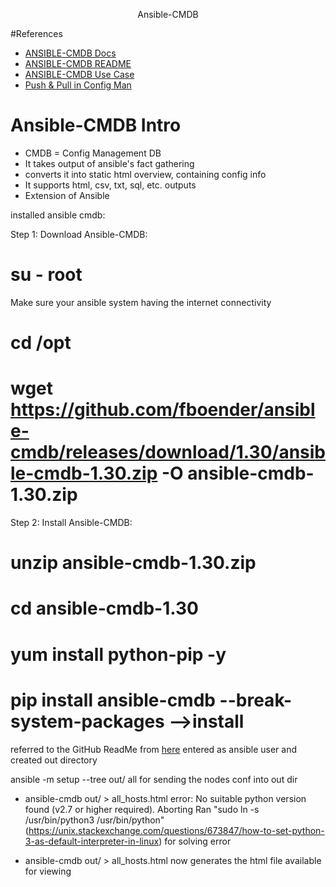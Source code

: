 <div align = "center">

Ansible-CMDB

</div>
 
#References
- [ANSIBLE-CMDB Docs](https://ansible-cmdb.readthedocs.io/en/latest/usage/) 
- [ANSIBLE-CMDB README](https://github.com/fboender/ansible-cmdb/tree/1.31)
- [ANSIBLE-CMDB Use Case](https://www.reddit.com/r/ansible/comments/7op6wq/what_configuration_management_tool/)
- [Push & Pull in Config Man](https://gayatrisajith.medium.com/beginner-fundamentals-push-pull-configuration-management-tools-85eff1b41447)

# Ansible-CMDB Intro
- CMDB = Config Management DB
- It takes output of ansible's fact gathering
- converts it into static html overview, containing config info
- It supports html, csv, txt, sql, etc. outputs
- Extension of Ansible

installed ansible cmdb:

Step 1: Download Ansible-CMDB: 
# su - root 
Make sure your ansible system having the internet connectivity
# cd /opt
# wget https://github.com/fboender/ansible-cmdb/releases/download/1.30/ansible-cmdb-1.30.zip -O ansible-cmdb-1.30.zip

Step 2: Install Ansible-CMDB:
# unzip ansible-cmdb-1.30.zip
# cd ansible-cmdb-1.30
# yum install python-pip -y

# pip install ansible-cmdb --break-system-packages -->install

referred to the GitHub ReadMe from [here](https://github.com/fboender/ansible-cmdb/tree/1.31)
entered as ansible user and created out directory

ansible -m setup --tree out/ all 
for sending the nodes conf into out dir

- ansible-cmdb out/ >  all_hosts.html
error: No suitable python version found (v2.7 or higher required). Aborting
Ran "sudo ln -s /usr/bin/python3 /usr/bin/python" (https://unix.stackexchange.com/questions/673847/how-to-set-python-3-as-default-interpreter-in-linux) for solving error

- ansible-cmdb out/ >  all_hosts.html now generates the html file available for viewing
